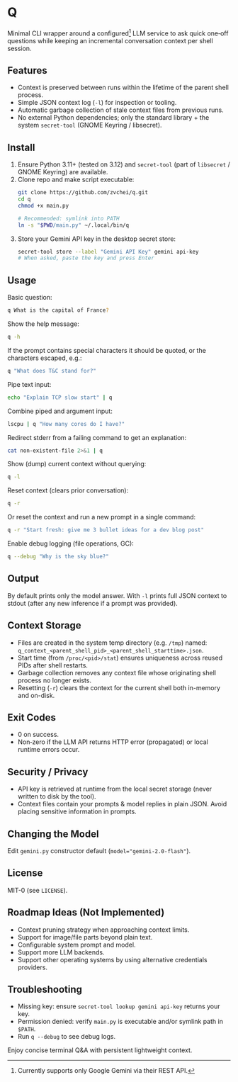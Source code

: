 # Q

Minimal CLI wrapper around a configured[^1] LLM service to ask quick one‑off questions while keeping an incremental conversation context per shell session.

[^1]: Currently supports only Google Gemini via their REST API.

## Features
- Context is preserved between runs within the lifetime of the parent shell process.
- Simple JSON context log (`-l`) for inspection or tooling.
- Automatic garbage collection of stale context files from previous runs.
- No external Python dependencies; only the standard library + the system `secret-tool` (GNOME Keyring / libsecret).

## Install
1. Ensure Python 3.11+ (tested on 3.12) and `secret-tool` (part of `libsecret` / GNOME Keyring) are available.
2. Clone repo and make script executable:
   ```bash
   git clone https://github.com/zvchei/q.git
   cd q
   chmod +x main.py

   # Recommended: symlink into PATH
   ln -s "$PWD/main.py" ~/.local/bin/q
   ```
3. Store your Gemini API key in the desktop secret store:
   ```bash
   secret-tool store --label "Gemini API Key" gemini api-key
   # When asked, paste the key and press Enter
   ```

## Usage
Basic question:
```bash
q What is the capital of France?
```
Show the help message:
```bash
q -h
```
If the prompt contains special characters it should be quoted, or the characters escaped, e.g.:
```bash
q "What does T&C stand for?"
```

Pipe text input:
```bash
echo "Explain TCP slow start" | q
```
Combine piped and argument input:
```bash
lscpu | q "How many cores do I have?"
```
Redirect stderr from a failing command to get an explanation:
```bash
cat non-existent-file 2>&1 | q
```
Show (dump) current context without querying:
```bash
q -l
```
Reset context (clears prior conversation):
```bash
q -r 
```
Or reset the context and run a new prompt in a single command:
```bash
q -r "Start fresh: give me 3 bullet ideas for a dev blog post"
```
Enable debug logging (file operations, GC):
```bash
q --debug "Why is the sky blue?"
```

## Output
By default prints only the model answer. With `-l` prints full JSON context to stdout (after any new inference if a prompt was provided).

## Context Storage
- Files are created in the system temp directory (e.g. `/tmp`) named: `q_context_<parent_shell_pid>_<parent_shell_starttime>.json`.
- Start time (from `/proc/<pid>/stat`) ensures uniqueness across reused PIDs after shell restarts.
- Garbage collection removes any context file whose originating shell process no longer exists.
- Resetting (`-r`) clears the context for the current shell both in-memory and on-disk.

## Exit Codes
- 0 on success.
- Non‑zero if the LLM API returns HTTP error (propagated) or local runtime errors occur.

## Security / Privacy
- API key is retrieved at runtime from the local secret storage (never written to disk by the tool).
- Context files contain your prompts & model replies in plain JSON. Avoid placing sensitive information in prompts.

## Changing the Model
Edit `gemini.py` constructor default (`model="gemini-2.0-flash"`).

## License
MIT-0 (see `LICENSE`).

## Roadmap Ideas (Not Implemented)
- Context pruning strategy when approaching context limits.
- Support for image/file parts beyond plain text.
- Configurable system prompt and model.
- Support more LLM backends.
- Support other operating systems by using alternative credentials providers.

## Troubleshooting
- Missing key: ensure `secret-tool lookup gemini api-key` returns your key.
- Permission denied: verify `main.py` is executable and/or symlink path in `$PATH`.
- Run `q --debug` to see debug logs.

Enjoy concise terminal Q&A with persistent lightweight context.
